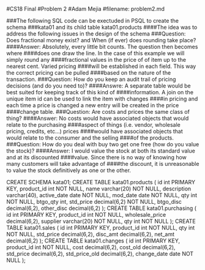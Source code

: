 #CS18 Final
#Problem 2
#Adam Mejia
#filename: problem2.md

###The following SQL code can be exectuded in PSQL to create the schema
###kata01 and its child table kata01.products
####The idea was to address the following issues in the design of the schema
###Question: Does fractional money exist? and When (if ever) does rounding take place?
####Answer: Absolutely, every little bit counts. The question then becomes where
####does one draw the line. In the case of this example we will simply round any
####fractional values in the price of of item up to the nearest cent. Varied pricing 
####will be established in each field. This way the correct pricing can be pulled
####based on the nature of the transaction.
###Question: How do you keep an audit trail of pricing decisions (and do you need to)?
####Answre: A separate table would be best suited for keeping track of this kind of
####information. A join on the unique item id can be used to link the item with changes
####in pricing and each time a price is changed a new entry will be created in the price
####change table.
###Question: Are costs and prices the same class of thing?
####Answer: No costs would have associated objects that would relate to the purchasing
####aspect of things (i.e. vendor, wholesale pricing, credits, etc...) prices 
####would have associated objects that would relate to the consumer and the selling
####of the products.
###Question: How do you deal with buy two get one free (how do you value the stock)?
####Answer: I would value the stock at both its standard value and at its discounted
####value. Since there is no way of knowing how many customers will take advantage of
####the discount, it is unreasonable to value the stock definitively as one or the other.

CREATE SCHEMA kata01;
CREATE TABLE kata01.products (
	id int PRIMARY KEY,
	product_id int NOT NULL,
	name varchar(20) NOT NULL,
	description varchar(40),
	active_date date NOT NULL,
	mod_date date NOT NULL,
	qty int NOT NULL,
	btgo_qty int,
	std_price decimal(6,2) NOT NULL,
	btgo_disc decimal(6,2),
	other_disc decimal(6,2)
);
CREATE TABLE kata01.purchasing (
	id int PRIMARY KEY,
	product_id int NOT NULL,
	wholesale_price decimal(6,2),
	supplier varchar(20) NOT NULL,
	qty int NOT NULL
);
CREATE TABLE kata01.sales (
	id int PRIMARY KEY,
	product_id int NOT NULL,
	qty int NOT NULL,
	std_price decimal(6,2),
	disc_amt decimal(6,2),
	net_amt decimal(6,2)
);
CREATE TABLE kata01.changes (
	id int PRIMARY KEY,
	product_id int NOT NULL,
	cost decimal(6,2),
	cost_old decimal(6,2),
	std_price decimal(6,2),
	std_price_old decimal(6,2),
	change_date date NOT NULL
);

